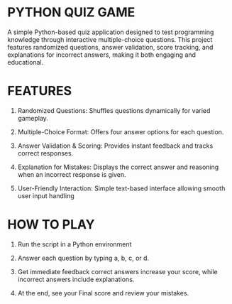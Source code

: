 # PYTHON QUIZ GAME

A simple Python-based quiz application designed to test programming knowledge through interactive multiple-choice questions. This project features randomized questions, answer validation, score tracking, and explanations for incorrect answers, making it both engaging and educational.

# FEATURES

1. Randomized Questions: Shuffles questions dynamically for varied gameplay.

2. Multiple-Choice Format: Offers four answer options for each question.

3. Answer Validation & Scoring: Provides instant feedback and tracks correct responses.

4. Explanation for Mistakes: Displays the correct answer and reasoning when an incorrect response is given.

5. User-Friendly Interaction: Simple text-based interface allowing smooth user input handling

# HOW TO PLAY

1. Run the script in a Python environment

2. Answer each question by typing a, b, c, or d.

3. Get immediate feedback correct answers increase your score, while incorrect answers include explanations.

4. At the end, see your Final score and review your mistakes.

